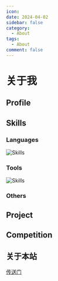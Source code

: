 ```yaml
---
icon: 
date: 2024-04-02
sidebar: false
category:
  - About
tags:
  - About
comment: false
---
```

# 关于我

## Profile

## Skills

### Languages

<img src="https://skillicons.dev/icons?i=c,cpp,python,md,matlab,bash,&theme=dark&&perline=10" alt="Skills"/>

### Tools

<img src="https://skillicons.dev/icons?i=vscode,pycharm,clion,git,docker,linux,ubuntu,github,pytorch,anaconda,ros,opencv,cmake,vim,neovim,obsidian,nodejs,npm,pnpm,vue&theme=dark&&perline=10" alt="Skills"/>

### Others

## Project

## Competition

## 关于本站

[传送门](/about)


